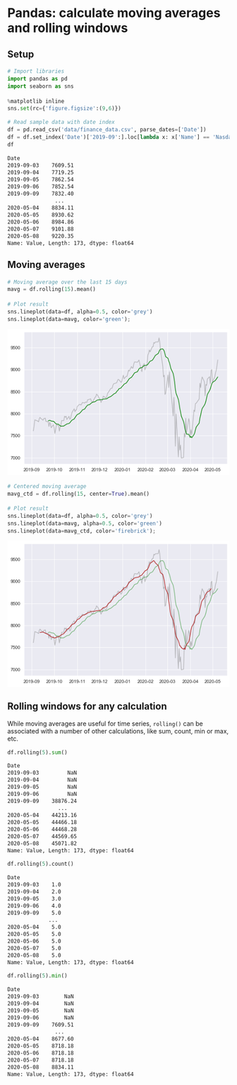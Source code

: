 # Pandas: calculate moving averages and rolling windows

## Setup

```python
# Import libraries
import pandas as pd
import seaborn as sns

%matplotlib inline
sns.set(rc={'figure.figsize':(9,6)})
```

```python
# Read sample data with date index
df = pd.read_csv('data/finance_data.csv', parse_dates=['Date'])
df = df.set_index('Date')['2019-09':].loc[lambda x: x['Name'] == 'Nasdaq100', 'Value']
df
```

    Date
    2019-09-03    7609.51
    2019-09-04    7719.25
    2019-09-05    7862.54
    2019-09-06    7852.54
    2019-09-09    7832.40
                   ...   
    2020-05-04    8834.11
    2020-05-05    8930.62
    2020-05-06    8984.86
    2020-05-07    9101.88
    2020-05-08    9220.35
    Name: Value, Length: 173, dtype: float64

## Moving averages

```python
# Moving average over the last 15 days
mavg = df.rolling(15).mean()

# Plot result
sns.lineplot(data=df, alpha=0.5, color='grey')
sns.lineplot(data=mavg, color='green');
```

    
![png](pandas_rolling_windows_files/pandas_rolling_windows_5_0.png)
    

```python
# Centered moving average
mavg_ctd = df.rolling(15, center=True).mean()

# Plot result
sns.lineplot(data=df, alpha=0.5, color='grey')
sns.lineplot(data=mavg, alpha=0.5, color='green')
sns.lineplot(data=mavg_ctd, color='firebrick');
```

    
![png](pandas_rolling_windows_files/pandas_rolling_windows_6_0.png)
    

## Rolling windows for any calculation

While moving averages are useful for time series, `rolling()` can be associated with a number of other calculations, like sum, count, min or max, etc.

```python
df.rolling(5).sum()
```

    Date
    2019-09-03         NaN
    2019-09-04         NaN
    2019-09-05         NaN
    2019-09-06         NaN
    2019-09-09    38876.24
                    ...   
    2020-05-04    44213.16
    2020-05-05    44466.18
    2020-05-06    44468.28
    2020-05-07    44569.65
    2020-05-08    45071.82
    Name: Value, Length: 173, dtype: float64

```python
df.rolling(5).count()
```

    Date
    2019-09-03    1.0
    2019-09-04    2.0
    2019-09-05    3.0
    2019-09-06    4.0
    2019-09-09    5.0
                 ... 
    2020-05-04    5.0
    2020-05-05    5.0
    2020-05-06    5.0
    2020-05-07    5.0
    2020-05-08    5.0
    Name: Value, Length: 173, dtype: float64

```python
df.rolling(5).min()
```

    Date
    2019-09-03        NaN
    2019-09-04        NaN
    2019-09-05        NaN
    2019-09-06        NaN
    2019-09-09    7609.51
                   ...   
    2020-05-04    8677.60
    2020-05-05    8718.18
    2020-05-06    8718.18
    2020-05-07    8718.18
    2020-05-08    8834.11
    Name: Value, Length: 173, dtype: float64

